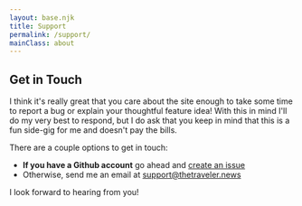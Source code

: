 ```yaml
---
layout: base.njk
title: Support
permalink: /support/
mainClass: about
---
```


## Get in Touch

I think it's really great that you care about the site enough to take some time to report a bug or explain your thoughtful feature idea! With this in mind I'll do my very best to respond, but I do ask that you keep in mind that this is a fun side-gig for me and doesn't pay the bills.

There are a couple options to get in touch:

- **If you have a Github account** go ahead and [create an issue](https://github.com/empatheticbot/the-traveler-times/issues)
- Otherwise, send me an email at <a href="mailto:support@thetraveler.news">support@thetraveler.news</a>

I look forward to hearing from you!
